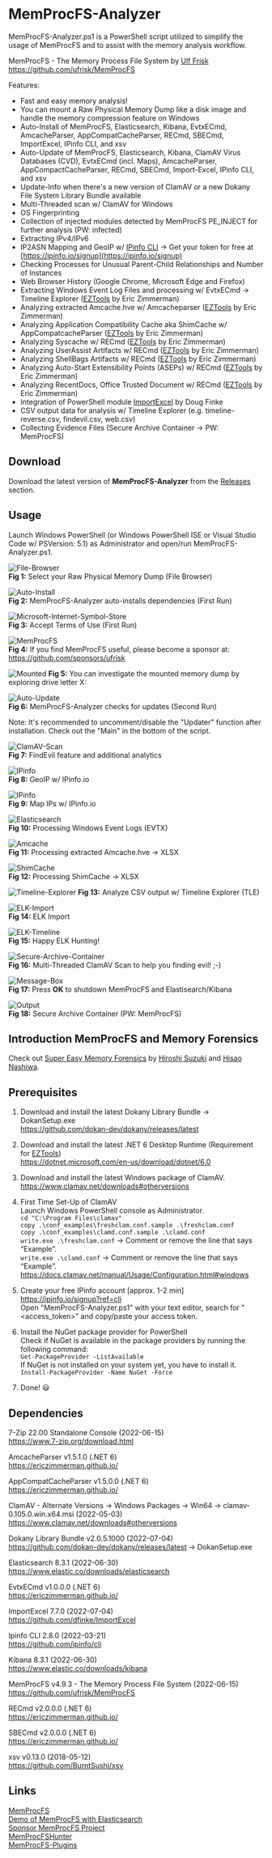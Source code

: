 # MemProcFS-Analyzer
MemProcFS-Analyzer.ps1 is a PowerShell script utilized to simplify the usage of MemProcFS and to assist with the memory analysis workflow.

MemProcFS - The Memory Process File System by [Ulf Frisk](https://twitter.com/ulffrisk)  
https://github.com/ufrisk/MemProcFS  

Features:
* Fast and easy memory analysis!
* You can mount a Raw Physical Memory Dump like a disk image and handle the memory compression feature on Windows
* Auto-Install of MemProcFS, Elasticsearch, Kibana, EvtxECmd, AmcacheParser, AppCompatCacheParser, RECmd, SBECmd, ImportExcel, IPinfo CLI, and xsv  
* Auto-Update of MemProcFS, Elasticsearch, Kibana, ClamAV Virus Databases (CVD), EvtxECmd (incl. Maps), AmcacheParser, AppCompactCacheParser, RECmd, SBECmd, Import-Excel, IPinfo CLI, and xsv
* Update-Info when there's a new version of ClamAV or a new Dokany File System Library Bundle available  
* Multi-Threaded scan w/ ClamAV for Windows  
* OS Fingerprinting  
* Collection of injected modules detected by MemProcFS PE_INJECT for further analysis (PW: infected)
* Extracting IPv4/IPv6  
* IP2ASN Mapping and GeoIP w/ [IPinfo CLI](https://github.com/ipinfo/cli) &#8594; Get your token for free at [https://ipinfo.io/signup](https://ipinfo.io/signup)  
* Checking Processes for Unusual Parent-Child Relationships and Number of Instances  
* Web Browser History (Google Chrome, Microsoft Edge and Firefox) 
* Extracting Windows Event Log Files and processing w/ EvtxECmd &#8594; Timeline Explorer ([EZTools](https://ericzimmerman.github.io/) by Eric Zimmerman)  
* Analyzing extracted Amcache.hve w/ Amcacheparser ([EZTools](https://ericzimmerman.github.io/) by Eric Zimmerman)  
* Analyzing Application Compatibility Cache aka ShimCache w/ AppCompatcacheParser ([EZTools](https://ericzimmerman.github.io/) by Eric Zimmerman)  
* Analyzing Syscache w/ RECmd ([EZTools](https://ericzimmerman.github.io/) by Eric Zimmerman)  
* Analyzing UserAssist Artifacts w/ RECmd ([EZTools](https://ericzimmerman.github.io/) by Eric Zimmerman)  
* Analyzing ShellBags Artifacts w/ RECmd ([EZTools](https://ericzimmerman.github.io/) by Eric Zimmerman)  
* Analyzing Auto-Start Extensibility Points (ASEPs) w/ RECmd ([EZTools](https://ericzimmerman.github.io/) by Eric Zimmerman)  
* Analyzing RecentDocs, Office Trusted Document w/ RECmd ([EZTools](https://ericzimmerman.github.io/) by Eric Zimmerman)  
* Integration of PowerShell module [ImportExcel](https://github.com/dfinke/ImportExcel) by Doug Finke
* CSV output data for analysis w/ Timeline Explorer (e.g. timeline-reverse.csv, findevil.csv, web.csv)  
* Collecting Evidence Files (Secure Archive Container &#8594; PW: MemProcFS)  

## Download 
Download the latest version of **MemProcFS-Analyzer** from the [Releases](https://github.com/evild3ad/MemProcFS-Analyzer/releases) section.  

## Usage  
Launch Windows PowerShell (or Windows PowerShell ISE or Visual Studio Code w/ PSVersion: 5.1) as Administrator and open/run MemProcFS-Analyzer.ps1. 

![File-Browser](https://github.com/evild3ad/MemProcFS-Analyzer/blob/7e190fc50b1844e0e7f8ff287ab08e5040e3c750/Screenshots/01.png)  
**Fig 1:** Select your Raw Physical Memory Dump (File Browser)

![Auto-Install](https://github.com/evild3ad/MemProcFS-Analyzer/blob/7e190fc50b1844e0e7f8ff287ab08e5040e3c750/Screenshots/02.png)  
**Fig 2:** MemProcFS-Analyzer auto-installs dependencies (First Run)

![Microsoft-Internet-Symbol-Store](https://github.com/evild3ad/MemProcFS-Analyzer/blob/7e190fc50b1844e0e7f8ff287ab08e5040e3c750/Screenshots/03.png)  
**Fig 3:** Accept Terms of Use (First Run)  

![MemProcFS](https://github.com/evild3ad/MemProcFS-Analyzer/blob/7e190fc50b1844e0e7f8ff287ab08e5040e3c750/Screenshots/04.png)  
**Fig 4:** If you find MemProcFS useful, please become a sponsor at: https://github.com/sponsors/ufrisk  

![Mounted](https://github.com/evild3ad/MemProcFS-Analyzer/blob/7e190fc50b1844e0e7f8ff287ab08e5040e3c750/Screenshots/05.png)
**Fig 5:** You can investigate the mounted memory dump by exploring drive letter X:

![Auto-Update](https://github.com/evild3ad/MemProcFS-Analyzer/blob/7e190fc50b1844e0e7f8ff287ab08e5040e3c750/Screenshots/06.png)  
**Fig 6:** MemProcFS-Analyzer checks for updates (Second Run) 

Note: It's recommended to uncomment/disable the "Updater" function after installation. Check out the "Main" in the bottom of the script.

![ClamAV-Scan](https://github.com/evild3ad/MemProcFS-Analyzer/blob/7e190fc50b1844e0e7f8ff287ab08e5040e3c750/Screenshots/07.png)  
**Fig 7:** FindEvil feature and additional analytics

![IPinfo](https://github.com/evild3ad/MemProcFS-Analyzer/blob/7e190fc50b1844e0e7f8ff287ab08e5040e3c750/Screenshots/08.png)  
**Fig 8:** GeoIP w/ IPinfo.io

![IPinfo](https://github.com/evild3ad/MemProcFS-Analyzer/blob/7e190fc50b1844e0e7f8ff287ab08e5040e3c750/Screenshots/09.png)  
**Fig 9:** Map IPs w/ IPinfo.io

![Elasticsearch](https://github.com/evild3ad/MemProcFS-Analyzer/blob/7e190fc50b1844e0e7f8ff287ab08e5040e3c750/Screenshots/10.png)  
**Fig 10:** Processing Windows Event Logs (EVTX)

![Amcache](https://github.com/evild3ad/MemProcFS-Analyzer/blob/7e190fc50b1844e0e7f8ff287ab08e5040e3c750/Screenshots/11.png)  
**Fig 11:** Processing extracted Amcache.hve &#8594; XLSX  

![ShimCache](https://github.com/evild3ad/MemProcFS-Analyzer/blob/7e190fc50b1844e0e7f8ff287ab08e5040e3c750/Screenshots/12.png)  
**Fig 12:** Processing ShimCache &#8594; XLSX  

![Timeline-Explorer](https://github.com/evild3ad/MemProcFS-Analyzer/blob/7e190fc50b1844e0e7f8ff287ab08e5040e3c750/Screenshots/14.png) 
**Fig 13:** Analyze CSV output w/ Timeline Explorer (TLE)

![ELK-Import](https://github.com/evild3ad/MemProcFS-Analyzer/blob/7e190fc50b1844e0e7f8ff287ab08e5040e3c750/Screenshots/13.png)  
**Fig 14:** ELK Import

![ELK-Timeline](https://github.com/evild3ad/MemProcFS-Analyzer/blob/7e190fc50b1844e0e7f8ff287ab08e5040e3c750/Screenshots/15.png)  
**Fig 15:** Happy ELK Hunting!

![Secure-Archive-Container](https://github.com/evild3ad/MemProcFS-Analyzer/blob/7e190fc50b1844e0e7f8ff287ab08e5040e3c750/Screenshots/16.png)  
**Fig 16:** Multi-Threaded ClamAV Scan to help you finding evil! ;-)

![Message-Box](https://github.com/evild3ad/MemProcFS-Analyzer/blob/7e190fc50b1844e0e7f8ff287ab08e5040e3c750/Screenshots/17.png)  
**Fig 17:** Press **OK** to shutdown MemProcFS and Elastisearch/Kibana

![Output](https://github.com/evild3ad/MemProcFS-Analyzer/blob/7e190fc50b1844e0e7f8ff287ab08e5040e3c750/Screenshots/18.png)  
**Fig 18:** Secure Archive Container (PW: MemProcFS)  

## Introduction MemProcFS and Memory Forensics  
Check out [Super Easy Memory Forensics](https://www.slideshare.net/IIJ_PR/super-easy-memory-forensics) by [Hiroshi Suzuki](https://twitter.com/herosi_t) and [Hisao Nashiwa](https://twitter.com/unk0unk0).

## Prerequisites 
1. Download and install the latest Dokany Library Bundle &#8594; DokanSetup.exe  
https://github.com/dokan-dev/dokany/releases/latest  

2. Download and install the latest .NET 6 Desktop Runtime (Requirement for [EZTools](https://ericzimmerman.github.io/))  
https://dotnet.microsoft.com/en-us/download/dotnet/6.0   

3. Download and install the latest Windows package of ClamAV.  
https://www.clamav.net/downloads#otherversions 

4. First Time Set-Up of ClamAV  
Launch Windows PowerShell console as Administrator.  
`cd "C:\Program Files\clamav"`  
`copy .\conf_examples\freshclam.conf.sample .\freshclam.conf`  
`copy .\conf_examples\clamd.conf.sample .\clamd.conf`  
`write.exe .\freshclam.conf`  &#8594; Comment or remove the line that says “Example”.  
`write.exe .\clamd.conf` &#8594; Comment or remove the line that says “Example”.  
https://docs.clamav.net/manual/Usage/Configuration.html#windows  

5. Create your free IPinfo account [approx. 1-2 min]  
https://ipinfo.io/signup?ref=cli  
Open "MemProcFS-Analyzer.ps1" with your text editor, search for "<access_token>" and copy/paste your access token.

6. Install the NuGet package provider for PowerShell  
Check if NuGet is available in the package providers by running the following command:  
`Get-PackageProvider -ListAvailable`  
If NuGet is not installed on your system yet, you have to install it.  
`Install-PackageProvider -Name NuGet -Force`  

7. Done! :smiley:  

## Dependencies
7-Zip 22.00 Standalone Console (2022-06-15)  
https://www.7-zip.org/download.html  

AmcacheParser v1.5.1.0 (.NET 6)  
https://ericzimmerman.github.io/  

AppCompatCacheParser v1.5.0.0 (.NET 6)  
https://ericzimmerman.github.io/  

ClamAV - Alternate Versions &#8594; Windows Packages &#8594; Win64 &#8594; clamav-0.105.0.win.x64.msi (2022-05-03)  
https://www.clamav.net/downloads#otherversions  

Dokany Library Bundle v2.0.5.1000 (2022-07-04)  
https://github.com/dokan-dev/dokany/releases/latest &#8594; DokanSetup.exe  

Elasticsearch 8.3.1 (2022-06-30)  
https://www.elastic.co/downloads/elasticsearch  

EvtxECmd v1.0.0.0 (.NET 6)  
https://ericzimmerman.github.io/  

ImportExcel 7.7.0 (2022-07-04)  
https://github.com/dfinke/ImportExcel  

Ipinfo CLI 2.8.0 (2022-03-21)  
https://github.com/ipinfo/cli  

Kibana 8.3.1 (2022-06-30)  
https://www.elastic.co/downloads/kibana  

MemProcFS v4.9.3 - The Memory Process File System (2022-06-15)  
https://github.com/ufrisk/MemProcFS  

RECmd v2.0.0.0 (.NET 6)  
https://ericzimmerman.github.io/  

SBECmd v2.0.0.0 (.NET 6)  
https://ericzimmerman.github.io/  

xsv v0.13.0 (2018-05-12)  
https://github.com/BurntSushi/xsv

## Links
[MemProcFS](https://github.com/ufrisk/MemProcFS)  
[Demo of MemProcFS with Elasticsearch](https://www.youtube.com/watch?v=JcIlowlrvyI)  
[Sponsor MemProcFS Project](https://github.com/sponsors/ufrisk)  
[MemProcFSHunter](https://github.com/memprocfshunt/MemProcFSHunter)  
[MemProcFS-Plugins](https://github.com/ufrisk/MemProcFS-Plugins)
